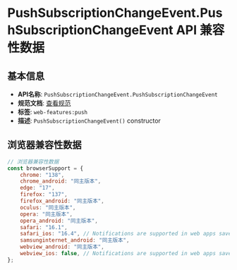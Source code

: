 # PushSubscriptionChangeEvent.PushSubscriptionChangeEvent API 兼容性数据

## 基本信息

- **API名称**: `PushSubscriptionChangeEvent.PushSubscriptionChangeEvent`
- **规范文档**: [查看规范](https://w3c.github.io/push-api/#dom-pushsubscriptionchangeevent-constructor)
- **标签**: `web-features:push`
- **描述**: `PushSubscriptionChangeEvent()` constructor

## 浏览器兼容性数据

```javascript
// 浏览器兼容性数据
const browserSupport = {
    chrome: "138",
    chrome_android: "同主版本",
    edge: "17",
    firefox: "137",
    firefox_android: "同主版本",
    oculus: "同主版本",
    opera: "同主版本",
    opera_android: "同主版本",
    safari: "16.1",
    safari_ios: "16.4", // Notifications are supported in web apps saved to the home screen.,
    samsunginternet_android: "同主版本",
    webview_android: "同主版本",
    webview_ios: false, // Notifications are supported in web apps saved to the home screen.,
};

```

